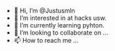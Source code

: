 - 👋 Hi, I’m @Justusmln
- 👀 I’m interested in at hacks usw.
- 🌱 I’m currently learning pyhton.
- 💞️ I’m looking to collaborate on ...
- 📫 How to reach me ...

<!---
Justusmln/Justusmln is a ✨ special ✨ repository because its `README.md` (this file) appears on your GitHub profile.
You can click the Preview link to take a look at your changes.
--->
